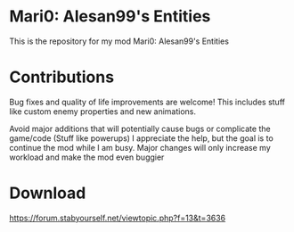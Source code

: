 # Mari0: Alesan99's Entities
This is the repository for my mod Mari0: Alesan99's Entities

# Contributions
Bug fixes and quality of life improvements are welcome!
This includes stuff like custom enemy properties and new animations.

Avoid major additions that will potentially cause bugs or complicate the game/code (Stuff like powerups)
I appreciate the help, but the goal is to continue the mod while I am busy. Major changes will only increase my workload and make the mod even buggier

# Download
https://forum.stabyourself.net/viewtopic.php?f=13&t=3636
